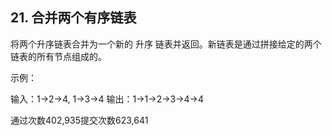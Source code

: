 ## 21. 合并两个有序链表
   
将两个升序链表合并为一个新的 升序 链表并返回。新链表是通过拼接给定的两个链表的所有节点组成的。 
   
    
   
示例：

输入：1->2->4, 1->3->4
输出：1->1->2->3->4->4

通过次数402,935提交次数623,641


